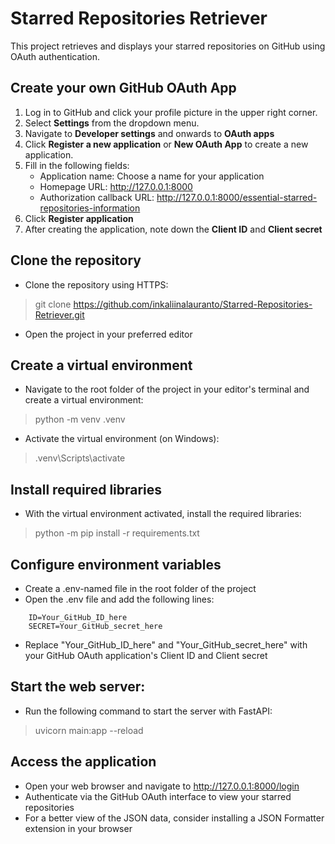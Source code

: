 # Starred Repositories Retriever

This project retrieves and displays your starred repositories on GitHub using OAuth authentication.

## Create your own GitHub OAuth App
1) Log in to GitHub and click your profile picture in the upper right corner. 
2) Select **Settings** from the dropdown menu.
3) Navigate to **Developer settings** and onwards to **OAuth apps**
4) Click **Register a new application** or **New OAuth App** to create a new application. 
5) Fill in the following fields:
   - Application name: Choose a name for your application
   - Homepage URL: http://127.0.0.1:8000
   - Authorization callback URL: http://127.0.0.1:8000/essential-starred-repositories-information
6) Click **Register application**
7) After creating the application, note down the **Client ID** and **Client secret**

## Clone the repository
- Clone the repository using HTTPS:
> git clone https://github.com/inkaliinalauranto/Starred-Repositories-Retriever.git
- Open the project in your preferred editor 

## Create a virtual environment
- Navigate to the root folder of the project in your editor's terminal and create a virtual environment: 
> python -m venv .venv
- Activate the virtual environment (on Windows):
> .venv\Scripts\activate

## Install required libraries
- With the virtual environment activated, install the required libraries:
> python -m pip install -r requirements.txt

## Configure environment variables
- Create a .env-named file in the root folder of the project
- Open the .env file and add the following lines:
```
    ID=Your_GitHub_ID_here
    SECRET=Your_GitHub_secret_here
```
- Replace "Your_GitHub_ID_here" and "Your_GitHub_secret_here" with your GitHub OAuth application's Client ID and Client secret

## Start the web server:
- Run the following command to start the server with FastAPI:
> uvicorn main:app --reload


## Access the application
- Open your web browser and navigate to http://127.0.0.1:8000/login
- Authenticate via the GitHub OAuth interface to view your starred repositories
- For a better view of the JSON data, consider installing a JSON Formatter extension in your browser
